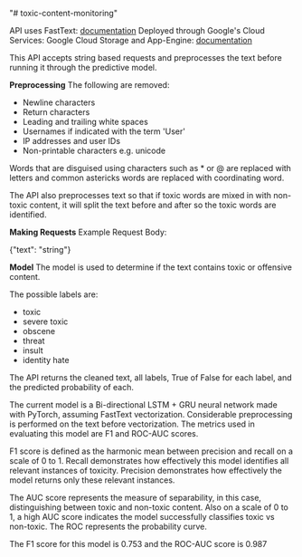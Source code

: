 "# toxic-content-monitoring"

API uses FastText: [documentation](https://fastapi.tiangolo.com/tutorial/first-steps/)
Deployed through Google's Cloud Services: Google Cloud Storage and App-Engine: [documentation](https://cloud.google.com/appengine/docs)

This API accepts string based requests and preprocesses the text before
  running it through the predictive model.

  **Preprocessing**
  The following are removed:
  - Newline characters
  - Return characters
  - Leading and trailing white spaces
  - Usernames if indicated with the term 'User'
  - IP addresses and user IDs
  - Non-printable characters e.g. unicode

  Words that are disguised using characters such as * or @ are replaced with
  letters and common astericks words are replaced with coordinating word.

  The API also preprocesses text so that if toxic words are mixed in with
  non-toxic content, it will split the text before and after so the toxic words
  are identified.

  **Making Requests**
  Example Request Body:

  {"text": "string"}

  **Model**
  The model is used to determine if the text contains toxic or offensive content.

  The possible labels are:
  - toxic
  - severe toxic
  - obscene
  - threat
  - insult
  - identity hate

  The API returns the cleaned text, all labels, True of False for each label,
  and the predicted probability of each.

  The current model is a Bi-directional LSTM + GRU neural network made with
  PyTorch, assuming FastText vectorization. Considerable preprocessing is
  performed on the text before vectorization. The metrics used in evaluating
  this model are F1 and ROC-AUC scores.

  F1 score is defined as the harmonic mean between precision and recall on a scale of
  0 to 1. Recall demonstrates how effectively this model identifies all relevant
  instances of toxicity. Precision demonstrates how effectively the model returns
  only these relevant instances.

  The AUC score represents the measure of separability, in this case, distinguishing
  between toxic and non-toxic content. Also on a scale of 0 to 1, a high AUC score
  indicates the model successfully classifies toxic vs non-toxic. The ROC represents
  the probability curve.

  The F1 score for this model is 0.753 and the ROC-AUC score is 0.987

